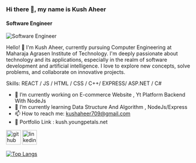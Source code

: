 ### Hi there 👋, my name is Kush Aheer
#### Software Engineer
![Software Engineer](https://github.com/kushAheer/kushAheer/assets/132282591/83751fce-e824-4902-9ec2-5f0fe0ccf2ad)

Hello! 👋 I'm Kush Aheer, currently pursuing Computer Engineering at Maharaja Agrasen Institute of Technology. I'm deeply passionate about technology and its applications, especially in the realm of software development and artificial intelligence. I love to explore new concepts, solve problems, and collaborate on innovative projects.

Skills: REACT / JS / HTML / CSS / C++/ EXPRESS/ ASP.NET / C#

- 🔭 I’m currently working on E-commerce Website , Yt Platform Backend With NodeJs 
- 🌱 I’m currently learning Data Structure And Algorithm , NodeJs/Express 
- 📫 How to reach me: kushaheer709@gmail.com 
- 🔭 Portfolio Link : kush.youngpetals.net

[<img src='https://cdn.jsdelivr.net/npm/simple-icons@3.0.1/icons/github.svg' alt='github' height='40'>](https://github.com/kushAheer)   [<img src='https://cdn.jsdelivr.net/npm/simple-icons@3.0.1/icons/linkedin.svg' alt='linkedin' height='40'>](https://www.linkedin.com/in/https://www.linkedin.com/in/kush-aheer-893373291//)

[![Top Langs](https://github-readme-stats.vercel.app/api/top-langs/?username=kushAheer)](https://github.com/anuraghazra/github-readme-stats)

